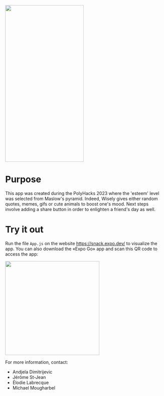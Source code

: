 <img src="https://user-images.githubusercontent.com/34347347/216827839-ab617b4d-828e-4812-ac8a-7afe71380afb.png" width="250" height="500">

# Purpose
This app was created during the PolyHacks 2023 where the 'esteem' level was selected from Maslow's pyramid. Indeed, Wisely gives either random quotes, memes, gifs or cute animals to boost one's mood. Next steps involve adding a share button in order to enlighten a friend's day as well. 

# Try it out
Run the file `App.js` on the website https://snack.expo.dev/ to visualize the app. You can also download the  «Expo Go» app and scan this QR code to access the app: 

<img src="https://user-images.githubusercontent.com/34347347/216827969-f38fa528-d853-4357-9119-831463ad1354.png" width="300" height="300">

For more information, contact:
- Andjela Dimitrijevic
- Jérôme St-Jean
- Élodie Labrecque
- Michael Mougharbel
